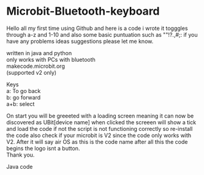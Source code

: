 # Microbit-Bluetooth-keyboard

Hello all my first time using Github and here is a code i wrote it togggles through a-z and 1-10
and also some basic puntuation such as ""!?.,#;: if you have any problems ideas suggestions please let me know.

written in java and python                                                                         
only works with PCs with bluetooth                                                                 
makecode.microbit.org                                                                              
(supported v2 only)                                                                                

Keys                                                                                               
a: To go back                                                                                      
b: go forward                                                                                      
a+b: select                                                                                        

On start you will be greeeted with a loading screen meaning it can now be discovered as UBit[device name] when clicked the screeen will show a tick and load the code if not the script is not functioning correctly so re-install the code also check if your microbit is V2 since the code only works with V2. After it will say air OS as this is the code name after all this the code begins the logo isnt a button.                                                                    
Thank you.


Java code                                                                                                                                                                                                              



